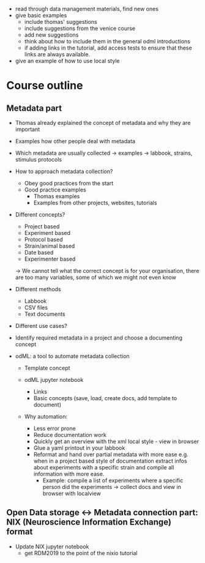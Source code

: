 - read through data management materials, find new ones
- give basic examples
  - include thomas' suggestions
  - include suggestions from the venice course
  - add new suggestions
  - think about how to include them in the general odml introductions
  - if adding links in the tutorial, add access tests to ensure that these links are always available.
- give an example of how to use local style


# Course outline

## Metadata part
- Thomas already explained the concept of metadata and why they are important

- Examples how other people deal with metadata

- Which metadata are usually collected -> examples -> labbook, strains, stimulus protocols

- How to approach metadata collection?
  - Obey good practices from the start
  - Good practice examples
    - Thomas examples
    - Examples from other projects, websites, tutorials

- Different concepts?
  - Project based
  - Experiment based
  - Protocol based
  - Strain/animal based
  - Date based
  - Experimenter based

  -> We cannot tell what the correct concept is for your organisation, there are too many variables, some of which we might not even know

- Different methods
  - Labbook
  - CSV files
  - Text documents

- Different use cases?

- Identify required metadata in a project and choose a documenting concept

- odML: a tool to automate metadata collection
  - Template concept

  - odML jupyter notebook
    - Links
    - Basic concepts (save, load, create docs, add template to document)

  - Why automation:
    - Less error prone
    - Reduce documentation work
    - Quickly get an overview with the xml local style - view in browser
    - Glue a yaml printout in your labbook  
    - Reformat and hand over partial metadata with more ease e.g. when in a project based style of documentation extract infos about experiments with a specific strain and compile all information with more ease.
      - Example: compile a list of experiments where a specific person did the experiments -> collect docs and view in browser with localview

## Open Data storage <-> Metadata connection part: NIX (Neuroscience Information Exchange) format

- Update NIX jupyter notebook
  - get RDM2019 to the point of the nixio tutorial
